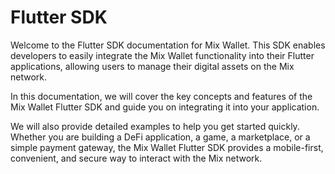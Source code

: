 # Flutter SDK

Welcome to the Flutter SDK documentation for Mix Wallet. This SDK enables developers to easily integrate the Mix Wallet functionality into their Flutter applications, allowing users to manage their digital assets on the Mix network.

In this documentation, we will cover the key concepts and features of the Mix Wallet Flutter SDK and guide you on integrating it into your application.

We will also provide detailed examples to help you get started quickly. Whether you are building a DeFi application, a game, a marketplace, or a simple payment gateway, the Mix Wallet Flutter SDK provides a mobile-first, convenient, and secure way to interact with the Mix network.

